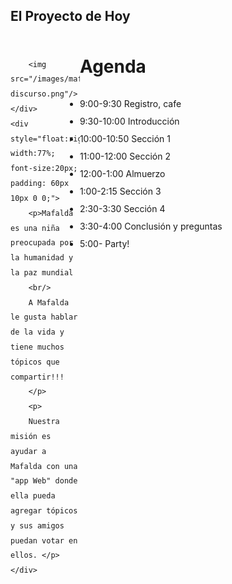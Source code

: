<!SLIDE bullets transition=fade>
## El Proyecto de Hoy
<div style="width:100%; height:150px; line-height:2;">
	<div style="float:left; width:22%;">

		<img src="/images/mafalda-discurso.png"/>
	</div>
	<div style="float:right;  width:77%; font-size:20px; padding: 60px 10px 0 0;">
		<p>Mafalda es una niña preocupada por la humanidad y la paz mundial 
		<br/>
		A Mafalda le gusta hablar de la vida y tiene muchos tópicos que compartir!!!
		</p>
		<p>
		Nuestra misión es ayudar a Mafalda con una "app Web" donde ella pueda  agregar tópicos y sus amigos puedan votar en ellos. </p>
	</div>
</div>	


<!SLIDE bullets transition=fade>
# Agenda
* 9:00-9:30 Registro, cafe
* 9:30-10:00 Introducción
* 10:00-10:50 Sección 1
* 11:00-12:00 Sección 2
* 12:00-1:00 Almuerzo
* 1:00-2:15 Sección 3
* 2:30-3:30 Sección 4
* 3:30-4:00 Conclusión y preguntas
* 5:00- Party!

